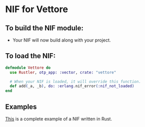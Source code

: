 # NIF for Vettore

## To build the NIF module:

- Your NIF will now build along with your project.

## To load the NIF:

```elixir
defmodule Vettore do
  use Rustler, otp_app: :vector, crate: "vettore"

  # When your NIF is loaded, it will override this function.
  def add(_a, _b), do: :erlang.nif_error(:nif_not_loaded)
end
```

## Examples

[This](https://github.com/rusterlium/NifIo) is a complete example of a NIF written in Rust.
